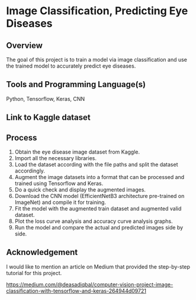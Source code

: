 # Image Classification, Predicting Eye Diseases

## Overview
The goal of this project is to train a model via image classification and use the trained model to accurately predict eye diseases. 

## Tools and Programming Language(s)
Python, Tensorflow, Keras, CNN

## Link to Kaggle dataset
[
](https://www.kaggle.com/datasets/gunavenkatdoddi/eye-diseases-classification)

## Process
1. Obtain the eye disease image dataset from Kaggle.
2. Import all the necessary libraries.
3. Load the dataset according with the file paths and split the dataset accordingly.
4. Augment the image datasets into a format that can be processed and trained using Tensorflow and Keras.
5. Do a quick check and display the augmented images.
6. Download the CNN model (EfficientNetB3 architecture pre-trained on ImageNet) and compile it for training.
7. Fit the model with the augmented train dataset and augmented valid dataset.
8. Plot the loss curve analysis and accuracy curve analysis graphs.
9. Run the model and compare the actual and predicted images side by side.

## Acknowledgement
I would like to mention an article on Medium that provided the step-by-step tutorial for this project. 

https://medium.com/@deasadiqbal/computer-vision-project-image-classification-with-tensorflow-and-keras-264944d09721
